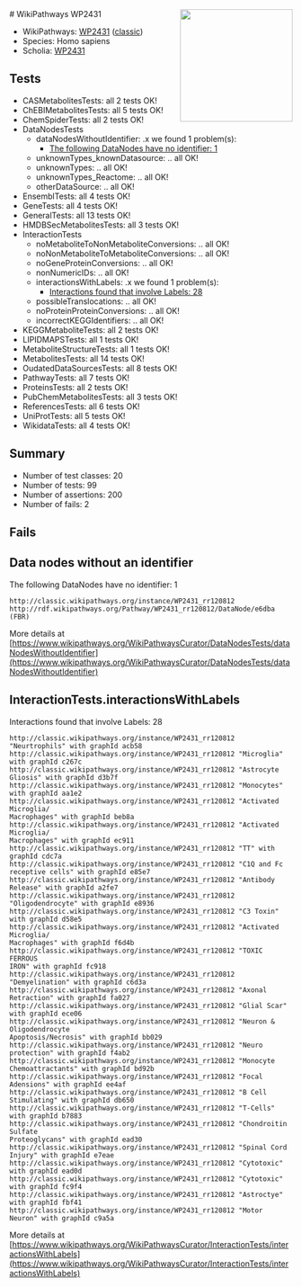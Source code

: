 <img style="float: right; width: 200px" src="https://upload.wikimedia.org/wikipedia/commons/thumb/8/83/Wplogo_with_text_500.png/640px-Wplogo_with_text_500.png" />
# WikiPathways WP2431

* WikiPathways: [WP2431](https://wikipathways.org/pathways/WP2431) ([classic](https://classic.wikipathways.org/instance/WP2431))
* Species: Homo sapiens
* Scholia: [WP2431](https://scholia.toolforge.org/wikipathways/WP2431)
## Tests
* CASMetabolitesTests: all 2 tests OK!
* ChEBIMetabolitesTests: all 5 tests OK!
* ChemSpiderTests: all 2 tests OK!
* DataNodesTests
    * dataNodesWithoutIdentifier: .x we found 1 problem(s):
        * [The following DataNodes have no identifier: 1](#d2d32fa0)
    * unknownTypes_knownDatasource: .. all OK!
    * unknownTypes: .. all OK!
    * unknownTypes_Reactome: .. all OK!
    * otherDataSource: .. all OK!
* EnsemblTests: all 4 tests OK!
* GeneTests: all 4 tests OK!
* GeneralTests: all 13 tests OK!
* HMDBSecMetabolitesTests: all 3 tests OK!
* InteractionTests
    * noMetaboliteToNonMetaboliteConversions: .. all OK!
    * noNonMetaboliteToMetaboliteConversions: .. all OK!
    * noGeneProteinConversions: .. all OK!
    * nonNumericIDs: .. all OK!
    * interactionsWithLabels: .x we found 1 problem(s):
        * [Interactions found that involve Labels: 28](#fe97a8df)
    * possibleTranslocations: .. all OK!
    * noProteinProteinConversions: .. all OK!
    * incorrectKEGGIdentifiers: .. all OK!
* KEGGMetaboliteTests: all 2 tests OK!
* LIPIDMAPSTests: all 1 tests OK!
* MetaboliteStructureTests: all 1 tests OK!
* MetabolitesTests: all 14 tests OK!
* OudatedDataSourcesTests: all 8 tests OK!
* PathwayTests: all 7 tests OK!
* ProteinsTests: all 2 tests OK!
* PubChemMetabolitesTests: all 3 tests OK!
* ReferencesTests: all 6 tests OK!
* UniProtTests: all 5 tests OK!
* WikidataTests: all 4 tests OK!


## Summary

* Number of test classes: 20
* Number of tests: 99
* Number of assertions: 200
* Number of fails: 2

## Fails

<a name="d2d32fa0" />

## Data nodes without an identifier

The following DataNodes have no identifier: 1
```
http://classic.wikipathways.org/instance/WP2431_rr120812 http://rdf.wikipathways.org/Pathway/WP2431_rr120812/DataNode/e6dba (FBR)
```

More details at [https://www.wikipathways.org/WikiPathwaysCurator/DataNodesTests/dataNodesWithoutIdentifier](https://www.wikipathways.org/WikiPathwaysCurator/DataNodesTests/dataNodesWithoutIdentifier)

<a name="fe97a8df" />

## InteractionTests.interactionsWithLabels

Interactions found that involve Labels: 28
```
http://classic.wikipathways.org/instance/WP2431_rr120812 "Neurtrophils" with graphId acb58
http://classic.wikipathways.org/instance/WP2431_rr120812 "Microglia" with graphId c267c
http://classic.wikipathways.org/instance/WP2431_rr120812 "Astrocyte Gliosis" with graphId d3b7f
http://classic.wikipathways.org/instance/WP2431_rr120812 "Monocytes" with graphId aa1e2
http://classic.wikipathways.org/instance/WP2431_rr120812 "Activated Microglia/
Macrophages" with graphId beb8a
http://classic.wikipathways.org/instance/WP2431_rr120812 "Activated Microglia/
Macrophages" with graphId ec911
http://classic.wikipathways.org/instance/WP2431_rr120812 "TT" with graphId cdc7a
http://classic.wikipathways.org/instance/WP2431_rr120812 "C1Q and Fc receptive cells" with graphId e85e7
http://classic.wikipathways.org/instance/WP2431_rr120812 "Antibody Release" with graphId a2fe7
http://classic.wikipathways.org/instance/WP2431_rr120812 "Oligodendrocyte" with graphId e8936
http://classic.wikipathways.org/instance/WP2431_rr120812 "C3 Toxin" with graphId d58e5
http://classic.wikipathways.org/instance/WP2431_rr120812 "Activated Microglia/
Macrophages" with graphId f6d4b
http://classic.wikipathways.org/instance/WP2431_rr120812 "TOXIC FERROUS
IRON" with graphId fc918
http://classic.wikipathways.org/instance/WP2431_rr120812 "Demyelination" with graphId c6d3a
http://classic.wikipathways.org/instance/WP2431_rr120812 "Axonal Retraction" with graphId fa027
http://classic.wikipathways.org/instance/WP2431_rr120812 "Glial Scar" with graphId ece06
http://classic.wikipathways.org/instance/WP2431_rr120812 "Neuron & 
Oligodendrocyte
Apoptosis/Necrosis" with graphId bb029
http://classic.wikipathways.org/instance/WP2431_rr120812 "Neuro protection" with graphId f4ab2
http://classic.wikipathways.org/instance/WP2431_rr120812 "Monocyte Chemoattractants" with graphId bd92b
http://classic.wikipathways.org/instance/WP2431_rr120812 "Focal Adensions" with graphId ee4af
http://classic.wikipathways.org/instance/WP2431_rr120812 "B Cell Stimulating" with graphId db650
http://classic.wikipathways.org/instance/WP2431_rr120812 "T-Cells" with graphId b7883
http://classic.wikipathways.org/instance/WP2431_rr120812 "Chondroitin Sulfate 
Proteoglycans" with graphId ead30
http://classic.wikipathways.org/instance/WP2431_rr120812 "Spinal Cord 
Injury" with graphId e7eae
http://classic.wikipathways.org/instance/WP2431_rr120812 "Cytotoxic" with graphId ead0d
http://classic.wikipathways.org/instance/WP2431_rr120812 "Cytotoxic" with graphId fc9f4
http://classic.wikipathways.org/instance/WP2431_rr120812 "Astroctye" with graphId fbf41
http://classic.wikipathways.org/instance/WP2431_rr120812 "Motor Neuron" with graphId c9a5a
```

More details at [https://www.wikipathways.org/WikiPathwaysCurator/InteractionTests/interactionsWithLabels](https://www.wikipathways.org/WikiPathwaysCurator/InteractionTests/interactionsWithLabels)

